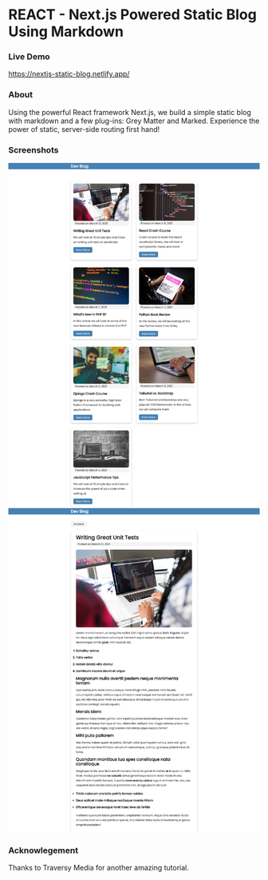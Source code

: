 # REACT - Next.js Powered Static Blog Using Markdown

### Live Demo
https://nextjs-static-blog.netlify.app/

### About
Using the powerful React framework Next.js, we build a simple static blog with markdown and a few plug-ins: Grey Matter and Marked. Experience the power of static, server-side routing first hand!

### Screenshots
![example1](./ss1.png)
![example1](./ss2.png)

### Acknowlegement

Thanks to Traversy Media for another amazing tutorial.
